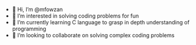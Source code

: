 - 👋 Hi, I’m @mfowzan
- 👀 I’m interested in solving coding problems for fun
- 🌱 I’m currently learning C language to grasp in depth understanding of programming
- 💞️ I’m looking to collaborate on solving complex coding problems

<!---
mfowzan/mfowzan is a ✨ special ✨ repository because its `README.md` (this file) appears on your GitHub profile.
You can click the Preview link to take a look at your changes.
--->
